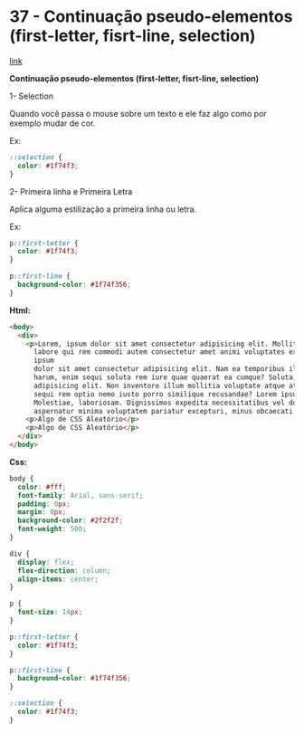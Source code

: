 # 37 - Continuação pseudo-elementos (first-letter, fisrt-line, selection)

[link](http://cfbcursos.com.br/css3-36-e-37-pseudo-elementos-after-e-before/)

**Continuação pseudo-elementos (first-letter, fisrt-line, selection)**

1- Selection

Quando você passa o mouse sobre um texto e ele faz algo como por exemplo mudar de cor.

Ex: 

```css
::selection {
  color: #1f74f3;
}
```

2- Primeira linha e Primeira Letra

Aplica alguma estilização a primeira linha ou letra.

Ex:

```css
p::first-letter {
  color: #1f74f3;
}

p::first-line {
  background-color: #1f74f356;
}
```

**Html:**

```html
<body>
  <div>
    <p>Lorem, ipsum dolor sit amet consectetur adipisicing elit. Mollitia nobis optio laborum alias esse, ad repellat
      labore qui rem commodi autem consectetur amet animi voluptates ex cupiditate ducimus inventore dolorum. Lorem
      ipsum
      dolor sit amet consectetur adipisicing elit. Nam ea temporibus illo et soluta ab, doloribus ratione? Voluptatibus
      harum, enim sequi soluta rem iure quae quaerat ea cumque? Soluta, id? Lorem ipsum, dolor sit amet consectetur
      adipisicing elit. Non inventore illum mollitia voluptate atque at quo, eaque eius laudantium animi officia earum
      sequi rem optio nemo iusto porro similique recusandae? Lorem ipsum dolor sit amet consectetur adipisicing elit.
      Molestiae, laboriosam. Dignissimos expedita necessitatibus vel dolor reiciendis at, natus enim nihil illum
      aspernatur minima voluptatem pariatur excepturi, minus obcaecati officiis rerum.</p>
    <p>Algo de CSS Aleatório</p>
    <p>Algo de CSS Aleatório</p>
  </div>
</body>
```

**Css:**

```css
body {
  color: #fff;
  font-family: Arial, sans-serif;
  padding: 0px;
  margin: 0px;
  background-color: #2f2f2f;
  font-weight: 500;
}

div {
  display: flex;
  flex-direction: column;
  align-items: center;
}

p {
  font-size: 14px;
}

p::first-letter {
  color: #1f74f3;
}

p::first-line {
  background-color: #1f74f356;
}

::selection {
  color: #1f74f3;
}
```
